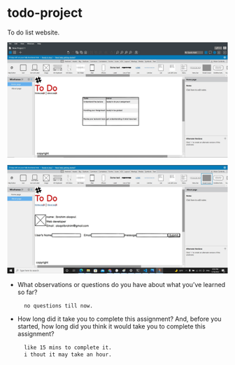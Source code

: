 # todo-project
To do list website.

![photo1](./assets/photo1.jpg)

![photo2](./assets/photo2.jpg)
- What observations or questions do you have about what you’ve learned so far?

        no questions till now.


- How long did it take you to complete this assignment? And, before you started, how long did you think it would take you to complete this assignment?

        like 15 mins to complete it.
        i thout it may take an hour.
